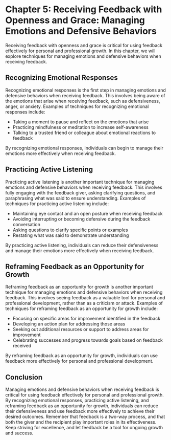Chapter 5: Receiving Feedback with Openness and Grace: Managing Emotions and Defensive Behaviors
================================================================================================

Receiving feedback with openness and grace is critical for using feedback effectively for personal and professional growth. In this chapter, we will explore techniques for managing emotions and defensive behaviors when receiving feedback.

Recognizing Emotional Responses
-------------------------------

Recognizing emotional responses is the first step in managing emotions and defensive behaviors when receiving feedback. This involves being aware of the emotions that arise when receiving feedback, such as defensiveness, anger, or anxiety. Examples of techniques for recognizing emotional responses include:

* Taking a moment to pause and reflect on the emotions that arise
* Practicing mindfulness or meditation to increase self-awareness
* Talking to a trusted friend or colleague about emotional reactions to feedback

By recognizing emotional responses, individuals can begin to manage their emotions more effectively when receiving feedback.

Practicing Active Listening
---------------------------

Practicing active listening is another important technique for managing emotions and defensive behaviors when receiving feedback. This involves fully engaging with the feedback giver, asking clarifying questions, and paraphrasing what was said to ensure understanding. Examples of techniques for practicing active listening include:

* Maintaining eye contact and an open posture when receiving feedback
* Avoiding interrupting or becoming defensive during the feedback conversation
* Asking questions to clarify specific points or examples
* Restating what was said to demonstrate understanding

By practicing active listening, individuals can reduce their defensiveness and manage their emotions more effectively when receiving feedback.

Reframing Feedback as an Opportunity for Growth
-----------------------------------------------

Reframing feedback as an opportunity for growth is another important technique for managing emotions and defensive behaviors when receiving feedback. This involves seeing feedback as a valuable tool for personal and professional development, rather than as a criticism or attack. Examples of techniques for reframing feedback as an opportunity for growth include:

* Focusing on specific areas for improvement identified in the feedback
* Developing an action plan for addressing those areas
* Seeking out additional resources or support to address areas for improvement
* Celebrating successes and progress towards goals based on feedback received

By reframing feedback as an opportunity for growth, individuals can use feedback more effectively for personal and professional development.

Conclusion
----------

Managing emotions and defensive behaviors when receiving feedback is critical for using feedback effectively for personal and professional growth. By recognizing emotional responses, practicing active listening, and reframing feedback as an opportunity for growth, individuals can reduce their defensiveness and use feedback more effectively to achieve their desired outcomes. Remember that feedback is a two-way process, and that both the giver and the recipient play important roles in its effectiveness. Keep striving for excellence, and let feedback be a tool for ongoing growth and success.
